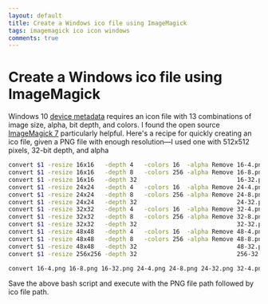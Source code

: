 ```yaml
---
layout: default
title: Create a Windows ico file using ImageMagick
tags: imagemagick ico icon windows
comments: true
---
```

# Create a Windows ico file using ImageMagick

Windows 10 [device metadata](https://docs.microsoft.com/en-us/windows-hardware/drivers/devapps/step-2--create-device-metadata) requires an icon file with 13 combinations of image size, alpha, bit depth, and colors. I found the open source [ImageMagick 7](https://imagemagick.org) particularly helpful. Here's a recipe for quickly creating an ico file, given a PNG file with enough resolution&mdash;I used one with 512x512 pixels, 32-bit depth, and alpha

```bash
convert $1 -resize 16x16   -depth 4   -colors 16  -alpha Remove 16-4.png
convert $1 -resize 16x16   -depth 8   -colors 256 -alpha Remove 16-8.png
convert $1 -resize 16x16   -depth 32                            16-32.png
convert $1 -resize 24x24   -depth 4   -colors 16  -alpha Remove 24-4.png
convert $1 -resize 24x24   -depth 8   -colors 256 -alpha Remove 24-8.png
convert $1 -resize 24x24   -depth 32                            24-32.png
convert $1 -resize 32x32   -depth 4   -colors 16  -alpha Remove 32-4.png
convert $1 -resize 32x32   -depth 8   -colors 256 -alpha Remove 32-8.png
convert $1 -resize 32x32   -depth 32                            32-32.png
convert $1 -resize 48x48   -depth 4   -colors 16  -alpha Remove 48-4.png
convert $1 -resize 48x48   -depth 8   -colors 256 -alpha Remove 48-8.png
convert $1 -resize 48x48   -depth 32                            48-32.png
convert $1 -resize 256x256 -depth 32                            256-32.png

convert 16-4.png 16-8.png 16-32.png 24-4.png 24-8.png 24-32.png 32-4.png 32-8.png 32-32.png 48-4.png 48-8.png 48-32.png 256-32.png $2
```

Save the above bash script and execute with the PNG file path followed by ico file path.
